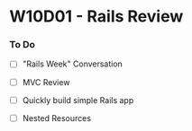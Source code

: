 # W10D01 - Rails Review

### To Do
- [ ] "Rails Week" Conversation
- [ ] MVC Review
- [ ] Quickly build simple Rails app
- [ ] Nested Resources


















